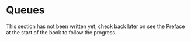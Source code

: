 # Queues

This section has not been written yet, check back later on see the Preface at the start of the book to follow the progress.
